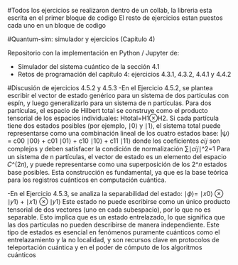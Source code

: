 #Todos los ejercicios se realizaron dentro de un collab, la libreria esta escrita en el primer bloque de codigo
El resto de ejercicios estan puestos cada uno en un bloque de codigo

#Quantum-sim: simulador y ejercicios (Capítulo 4)

Repositorio con la implementación en Python / Jupyter de:
- Simulador del sistema cuántico de la sección 4.1
- Retos de programación del capítulo 4: ejercicios 4.3.1, 4.3.2, 4.4.1 y 4.4.2


#Discusión de ejercicios 4.5.2 y 4.5.3 
-En el Ejercicio 4.5.2, se plantea escribir el vector de estado genérico para un sistema de dos partículas con espín, y luego generalizarlo para un sistema de n partículas.
Para dos partículas, el espacio de Hilbert total se construye como el producto tensorial de los espacios individuales:
                                    Htotal​=H1​⊗H2​.
Si cada partícula tiene dos estados posibles (por ejemplo, 
∣0⟩ y ∣1⟩, el sistema total puede representarse como una combinación lineal de los cuatro estados base:
                            |ψ⟩= c00​ ∣00⟩ + c01 ​∣01⟩ + c10 ​∣10⟩ + c11​ ∣11⟩
donde los coeficientes 𝑐𝑖𝑗 son complejos y deben satisfacer la condición de normalización ∑∣𝑐𝑖𝑗∣^2=1
Para un sistema de n partículas, el vector de estado es un elemento del espacio 𝐶^(2𝑛), y puede representarse como una superposición de los 2^𝑛
estados base posibles. Esta construcción es fundamental, ya que es la base teórica para los registros cuánticos en computación cuántica.


-En el Ejercicio 4.5.3, se analiza la separabilidad del estado:
            ∣𝜙⟩= ∣𝑥0⟩ ⊗ ∣𝑦1⟩ + ∣𝑥1⟩ ⊗ ∣𝑦1⟩
Este estado no puede escribirse como un único producto tensorial de dos vectores (uno en cada subespacio), por lo que no es separable. Esto implica que es un estado entrelazado, 
lo que significa que las dos partículas no pueden describirse de manera independiente. Este tipo de estados es esencial en fenómenos puramente cuánticos como el entrelazamiento
y la no localidad, y son recursos clave en protocolos de teleportación cuántica y en el poder de cómputo de los algoritmos cuánticos
